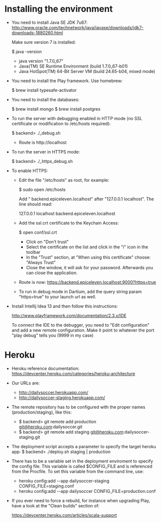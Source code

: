 Installing the environment
==========================

- You need to install Java SE JDK 7u67: http://www.oracle.com/technetwork/java/javase/downloads/jdk7-downloads-1880260.html

    Make sure version 7 is installed:
    
    $ java -version

    - java version "1.7.0_67"
    - Java(TM) SE Runtime Environment (build 1.7.0_67-b01)
    - Java HotSpot(TM) 64-Bit Server VM (build 24.65-b04, mixed mode)

- You need to install the Play framework. Use homebrew:

    $ brew install typesafe-activator

- You need to install the databases:
 
    $ brew install mongo
    $ brew install postgres

- To run the server with debugging enabled in HTTP mode (no SSL certificate or modification to /etc/hosts required):

    $ backend> ./_debug.sh
    
    - Route is http://localhost
    
- To run the server in HTTPS mode:
    
    $ backend> ./_https_debug.sh
    
- To enable HTTPS:

  - Edit the file "/etc/hosts" as root, for example:
  
    $ sudo open /etc/hosts

    Add " backend.epiceleven.localhost" after "127.0.0.1 localhost". The line should read:
    
    127.0.0.1 localhost backend.epiceleven.localhost

  - Add the ssl.crt certificate to the Keychain Access:
  
    $ open conf/ssl.crt
    
    - Click on "Don't trust"
    - Select the certificate on the list and click in the "i" icon in the toolbar
    - In the "Trust" section, at "When using this certificate" choose: "Always Trust"
    - Close the window, it will ask for your password. Afterwards you can close the application.

  - Route is now: https://backend.epiceleven.localhost:9000?https=true
  - To run in debug mode in Dartium, add the query string param "https=true" to your launch url as well.

- Install Intellij Idea 13 and then follow this instructions:

    http://www.playframework.com/documentation/2.3.x/IDE

  To connect the IDE to the debugger, you need to "Edit configuration" and add a new remote configuration. Make it point
  to whatever the port "play debug" tells you (9999 in my case)



Heroku
===================

- Heroku reference documentation: https://devcenter.heroku.com/categories/heroku-architecture

- Our URLs are: 
    
    + http://dailysoccer.herokuapp.com/
    + http://dailysoccer-staging.herokuapp.com/
    
- The remote repository has to be configured with the proper names (production/staging), like this:

    + $ backend> git remote add production git@heroku.com:dailysoccer.git
    + $ backend> git remote add staging git@heroku.com:dailysoccer-staging.git

- The deployment script accepts a parameter to specify the target heroku app:
    $ backend> ./deploy.sh staging | production    

- There has to be a variable set in the deployment enviroment to specify the config file. This variable is called $CONFIG_FILE and
  is referenced from the Procfile. To set this variable from the command line, use:

  + heroku config:add --app dailysoccer-staging CONFIG_FILE=staging.conf
  + heroku config:add --app dailysoccer CONFIG_FILE=production.conf
  
- If you ever need to force a rebuild, for instance when upgrading Play, have a look at the "Clean builds" section of:

    https://devcenter.heroku.com/articles/scala-support
